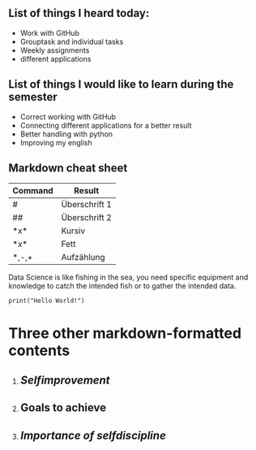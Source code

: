 ## List of things I heard today:
* Work with GitHub
* Grouptask and individual tasks
* Weekly assignments
* different applications
## List of things I would like to learn during the semester
* Correct working with GitHub
* Connecting different applications for a better result
* Better handling with python
* Improving my english

## Markdown cheat sheet
| Command | Result |
| ------- | ------ |
| # | Überschrift 1 |
| ## | Überschrift 2 |
| \*x* | Kursiv |
| \**x** | Fett |
| \*,-,+  | Aufzählung |

Data Science is like fishing in the sea, you need specific equipment and knowledge to catch the intended fish or to gather the intended data. 

`print("Hello World!")`


# Three other markdown-formatted contents
1. ## *Selfimprovement*
2. ## **Goals to achieve**
3. ## __*Importance of selfdiscipline*__
